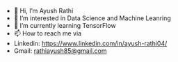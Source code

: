 - 👋 Hi, I’m Ayush Rathi
- 👀 I’m interested in Data Science and Machine Leanring
- 🌱 I’m currently learning TensorFlow
- 📫 How to reach me via 
- Linkedin: https://www.linkedin.com/in/ayush-rathi04/
- Gmail: rathiayush85@gmail.com

<!---
Ayush-Rathi85/Ayush-Rathi85 is a ✨ special ✨ repository because its `README.md` (this file) appears on your GitHub profile.
You can click the Preview link to take a look at your changes.
--->
